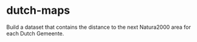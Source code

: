 # dutch-maps
Build a dataset that contains the distance to the next Natura2000 area for each Dutch Gemeente.
